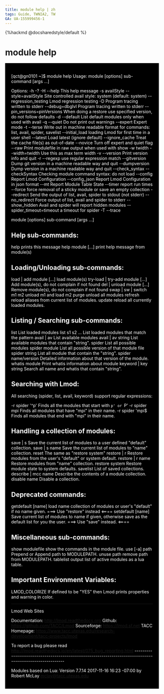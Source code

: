 ```yaml
---
title: module help | zh
tags: Guide, TWNIA2, TW
GA: UA-155999456-1
---
```


{%hackmd @docsharedstyle/default %}


# module help

<div style="background-color:black;color:white;padding:20px;">

[qct@gn0101 ~]$ module help
Usage: module [options] sub-command [args ...]

Options:
  -h -? -H --help                   This help message
  -s availStyle --style=availStyle  Site controlled avail style: system (default: system)
  --regression_testing              Lmod regression testing
  -D                                Program tracing written to stderr
  --debug=dbglvl                    Program tracing written to stderr
  --pin_versions=pinVersions        When doing a restore use specified version, do not follow defaults
  -d --default                      List default modules only when used with avail
  -q --quiet                        Do not print out warnings
  --expert                          Expert mode
  -t --terse                        Write out in machine readable format for commands: list, avail, spider,
                                    savelist
  --initial_load                    loading Lmod for first time in a user shell
  --latest                          Load latest (ignore default)
  --ignore_cache                    Treat the cache file(s) as out-of-date
  --novice                          Turn off expert and quiet flag
  --raw                             Print modulefile in raw output when used with show
  -w twidth --width=twidth          Use this as max term width
  -v --version                      Print version info and quit
  -r --regexp                       use regular expression match
  --gitversion                      Dump git version in a machine readable way and quit
  --dumpversion                     Dump version in a machine readable way and quit
  --check_syntax --checkSyntax      Checking module command syntax: do not load
  --config                          Report Lmod Configuration
  --config_json                     Report Lmod Configuration in json format
  --mt                              Report Module Table State
  --timer                           report run times
  --force                           force removal of a sticky module or save an empty collection
  --redirect                        Send the output of list, avail, spider to stdout (not stderr)
  --no_redirect                     Force output of list, avail and spider to stderr
  --show_hidden                     Avail and spider will report hidden modules
  --spider_timeout=timeout          a timeout for spider
  -T --trace                        


module [options] sub-command [args ...]

Help sub-commands:
------------------
  help                              prints this message
  help                module [...]  print help message from module(s)

Loading/Unloading sub-commands:
-------------------------------
  load | add          module [...]  load module(s)
  try-load | try-add  module [...]  Add module(s), do not complain if not found
  del | unload        module [...]  Remove module(s), do not complain if not found
  swap | sw | switch  m1 m2         unload m1 and load m2
  purge                             unload all modules
  refresh                           reload aliases from current list of modules.
  update                            reload all currently loaded modules.

Listing / Searching sub-commands:
---------------------------------
  list                              List loaded modules
  list                s1 s2 ...     List loaded modules that match the pattern
  avail | av                        List available modules
  avail | av          string        List available modules that contain "string".
  spider                            List all possible modules
  spider              module        List all possible version of that module file
  spider              string        List all module that contain the "string".
  spider              name/version  Detailed information about that version of the module.
  whatis              module        Print whatis information about module
  keyword | key       string        Search all name and whatis that contain "string".

Searching with Lmod:
--------------------
  All searching (spider, list, avail, keyword) support regular expressions:
  

  -r spider           '^p'          Finds all the modules that start with `p' or `P'
  -r spider           mpi           Finds all modules that have "mpi" in their name.
  -r spider           'mpi$         Finds all modules that end with "mpi" in their name.

Handling a collection of modules:
--------------------------------
  save | s                          Save the current list of modules to a user defined "default" collection.
  save | s            name          Save the current list of modules to "name" collection.
  reset                             The same as "restore system"
  restore | r                       Restore modules from the user's "default" or system default.
  restore | r         name          Restore modules from "name" collection.
  restore             system        Restore module state to system defaults.
  savelist                          List of saved collections.
  describe | mcc      name          Describe the contents of a module collection.
  disable             name          Disable a collection.

Deprecated commands:
--------------------
  getdefault          [name]        load name collection of modules or user's "default" if no name given.
                                    ===> Use "restore" instead <====
  setdefault          [name]        Save current list of modules to name if given, otherwise save as the
                                    default list for you the user.
                                    ===> Use "save" instead. <====

Miscellaneous sub-commands:
---------------------------
  show                modulefile    show the commands in the module file.
  use [-a]            path          Prepend or Append path to MODULEPATH.
  unuse               path          remove path from MODULEPATH.
  tablelist                         output list of active modules as a lua table.

Important Environment Variables:
--------------------------------
  LMOD_COLORIZE                     If defined to be "YES" then Lmod prints properties and warning in color.

------------------------------------------------------------------------------------------------------------

Lmod Web Sites

  Documentation:    http://lmod.readthedocs.org
  Github:           https://github.com/TACC/Lmod
  Sourceforge:      https://lmod.sf.net
  TACC Homepage:    https://www.tacc.utexas.edu/research-development/tacc-projects/lmod

  To report a bug please read http://lmod.readthedocs.io/en/latest/075_bug_reporting.html
    ------------------------------------------------------------------------------------------------------------



Modules based on Lua: Version 7.7.14  2017-11-16 16:23 -07:00
    by Robert McLay mclay@tacc.utexas.edu

</div>